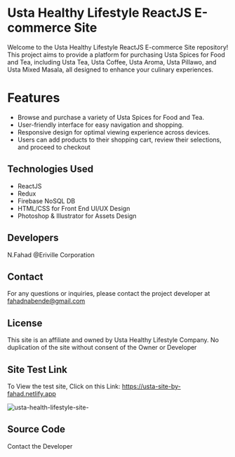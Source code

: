 # Usta Healthy Lifestyle ReactJS E-commerce Site
Welcome to the Usta Healthy Lifestyle ReactJS E-commerce Site repository! This project aims to provide a platform for purchasing Usta Spices for Food and Tea, including Usta Tea, Usta Coffee, Usta Aroma, Usta Pillawo, and Usta Mixed Masala, all designed to enhance your culinary experiences.

# Features
- Browse and purchase a variety of Usta Spices for Food and Tea.
- User-friendly interface for easy navigation and shopping.
- Responsive design for optimal viewing experience across devices.
- Users can add products to their shopping cart, review their selections, and proceed to checkout

## Technologies Used
- ReactJS
- Redux
- Firebase NoSQL DB
- HTML/CSS for Front End UI/UX Design
- Photoshop & Illustrator for Assets Design

## Developers
N.Fahad @Eriville Corporation 

## Contact
For any questions or inquiries, please contact the project developer at fahadnabende@gmail.com

## License
This site is an affiliate and owned by Usta Healthy Lifestyle Company. No duplication of the site without consent of the Owner or Developer

## Site Test Link
To View the test site, Click on this Link: https://usta-site-by-fahad.netlify.app 

![usta-health-lifestyle-site-](https://github.com/Nabende2000/Usta-Healthy-Lifestyle-ReactJS-Ecommerce-Site/assets/54585561/7e833269-aa2e-41a9-8a57-aba7ecfad6c8)

## Source Code
Contact the Developer
